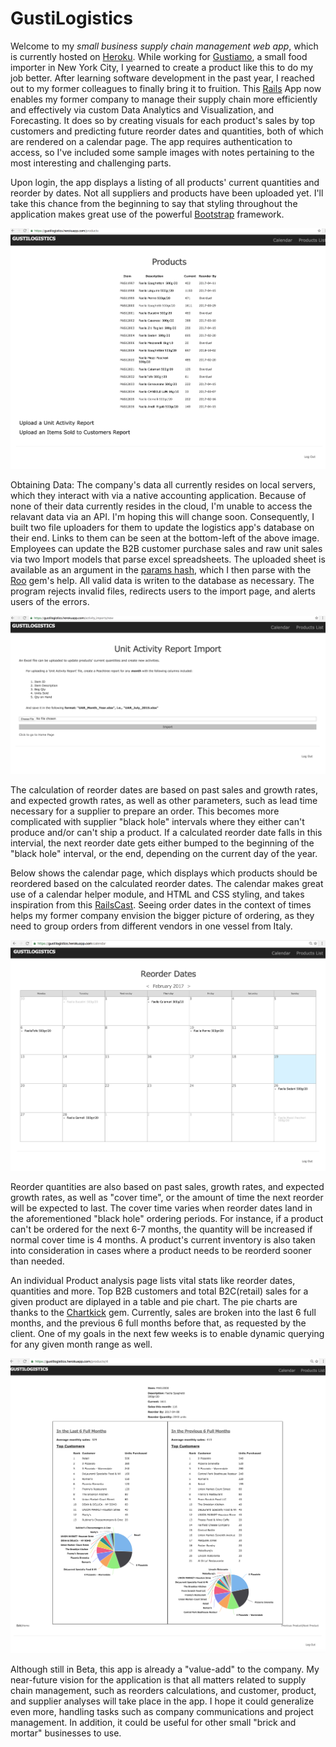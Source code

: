 # GustiLogistics

Welcome to my *small business supply chain management web app*, which is currently hosted on [Heroku](https://www.heroku.com/). While working for [Gustiamo](https://www.gustiamo.com), a small food importer in New York City, I yearned to create a product like this to do my job better. After learning software development in the past year, I reached out to my former colleagues to finally bring it to fruition. This [Rails](http://rubyonrails.org/) App now enables my former company  to manage their supply chain more efficiently and effectively via custom Data Analytics and Visualization, and Forecasting. It does so by creating visuals for each product's sales by top customers and predicting future reorder dates and quantities, both of which are rendered on a calendar page. The app requires authentication to access, so I've included some sample images with notes pertaining to the most interesting and challenging parts. 

Upon login, the app displays a listing of all products' current quantities and reorder by dates. Not all suppliers and products have been uploaded yet. I'll take this chance from the beginning to say that styling throughout the application makes great use of the powerful [Bootstrap](https://github.com/twbs/bootstrap-sass/) framework.

![alt text](/sample_images/ProductsIndexPage.png "Products List")

Obtaining Data: The company's data all currently resides on local servers, which they interact with via a native accounting application. Because of none of their data currently resides in the cloud, I'm unable to access the relavant data via an API. I'm hoping this will change soon. Consequently, I built two file uploaders for them to update the logistics app's database on their end. Links to them can be seen at the bottom-left of the above image. Employees can update the B2B customer purchase sales and raw unit sales via two Import models that parse excel spreadsheets. The uploaded sheet is available as an argument in the [params hash](https://gorails.com/episodes/the-params-hash), which I then parse with the [Roo](https://github.com/roo-rb/roo) gem's help. All valid data is writen to the database as necessary. The program rejects invalid files, redirects users to the import page, and alerts users of the errors. 

![alt text](/sample_images/FileUploader.png "File Uploader")

The calculation of reorder dates are based on past sales and growth rates, and expected growth rates, as well as other parameters, such as lead time necessary for a supplier to prepare an order. This becomes more complicated with supplier "black hole" intervals where they either can't produce and/or can't ship a product. If a calculated reorder date falls in this intervial, the next reorder date gets either bumped to the beginning of the "black hole" interval, or the end, depending on the current day of the year.

Below shows the calendar page, which displays which products should be reordered based on the calculated reorder dates. The calendar makes great use of a calendar helper module, and HTML and CSS styling, and takes inspiration from this [RailsCast](http://railscasts.com/episodes/213-calendars). Seeing order dates in the context of times helps my former company envision the bigger picture of ordering, as they need to group orders from different vendors in one vessel from Italy. 

![alt text](/sample_images/CalendarPage.png "Calendar Prototype")

Reorder quantities are also based on past sales, growth rates, and expected growth rates, as well as "cover time", or the amount of time the next reorder will be expected to last. The cover time varies when reorder dates land in the aforementioned "black hole" ordering periods. For instance, if a product can't be ordered for the next 6-7 months, the quantity will be increased if normal cover time is 4 months. A product's current inventory is also taken into consideration in cases where a product needs to be reorderd sooner than needed. 

An individual Product analysis page lists vital stats like reorder dates, quantities and more. Top B2B customers and total B2C(retail) sales for a given product are diplayed in a table and pie chart. The pie charts are thanks to the [Chartkick](https://github.com/ankane/chartkick) gem. Currently, sales are broken into the last 6 full months, and the previous 6 full months before that, as requested by the client. One of my goals in the next few weeks is to enable dynamic querying for any given month range as well. 

![alt text](/sample_images/ProductAnalysisPage.png "Product Analysis")

Although still in Beta, this app is already a "value-add" to the company. My near-future vision for the application is that all matters related to supply chain management, such as reorders calculations, and customer, product, and supplier analyses will take place in the app. I hope it could generalize even more, handling tasks such as company communications and project management. In addition, it could be useful for other small "brick and mortar" businesses to use.  
